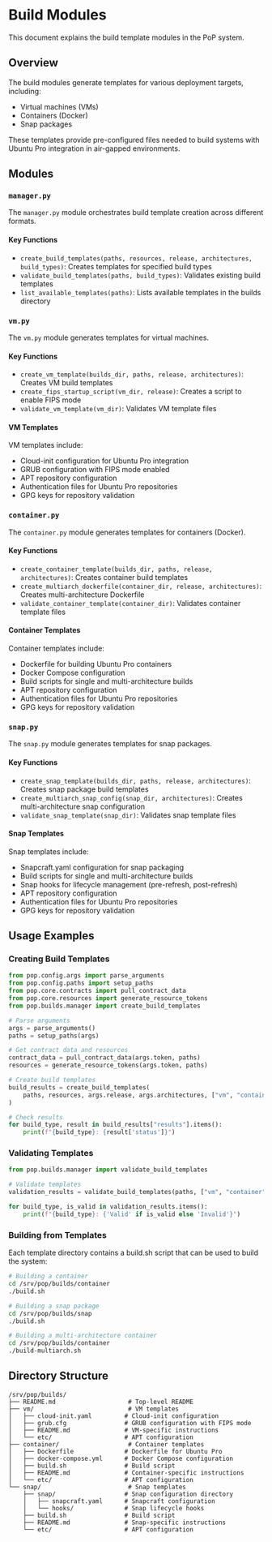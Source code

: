 # Build Modules

This document explains the build template modules in the PoP system.

## Overview

The build modules generate templates for various deployment targets, including:

- Virtual machines (VMs)
- Containers (Docker)
- Snap packages

These templates provide pre-configured files needed to build systems with Ubuntu Pro integration in air-gapped environments.

## Modules

### `manager.py`

The `manager.py` module orchestrates build template creation across different formats.

#### Key Functions

- `create_build_templates(paths, resources, release, architectures, build_types)`: Creates templates for specified build types
- `validate_build_templates(paths, build_types)`: Validates existing build templates
- `list_available_templates(paths)`: Lists available templates in the builds directory

### `vm.py`

The `vm.py` module generates templates for virtual machines.

#### Key Functions

- `create_vm_template(builds_dir, paths, release, architectures)`: Creates VM build templates
- `create_fips_startup_script(vm_dir, release)`: Creates a script to enable FIPS mode
- `validate_vm_template(vm_dir)`: Validates VM template files

#### VM Templates

VM templates include:

- Cloud-init configuration for Ubuntu Pro integration
- GRUB configuration with FIPS mode enabled
- APT repository configuration
- Authentication files for Ubuntu Pro repositories
- GPG keys for repository validation

### `container.py`

The `container.py` module generates templates for containers (Docker).

#### Key Functions

- `create_container_template(builds_dir, paths, release, architectures)`: Creates container build templates
- `create_multiarch_dockerfile(container_dir, release, architectures)`: Creates multi-architecture Dockerfile
- `validate_container_template(container_dir)`: Validates container template files

#### Container Templates

Container templates include:

- Dockerfile for building Ubuntu Pro containers
- Docker Compose configuration
- Build scripts for single and multi-architecture builds
- APT repository configuration
- Authentication files for Ubuntu Pro repositories
- GPG keys for repository validation

### `snap.py`

The `snap.py` module generates templates for snap packages.

#### Key Functions

- `create_snap_template(builds_dir, paths, release, architectures)`: Creates snap package build templates
- `create_multiarch_snap_config(snap_dir, architectures)`: Creates multi-architecture snap configuration
- `validate_snap_template(snap_dir)`: Validates snap template files

#### Snap Templates

Snap templates include:

- Snapcraft.yaml configuration for snap packaging
- Build scripts for single and multi-architecture builds
- Snap hooks for lifecycle management (pre-refresh, post-refresh)
- APT repository configuration
- Authentication files for Ubuntu Pro repositories
- GPG keys for repository validation

## Usage Examples

### Creating Build Templates

```python
from pop.config.args import parse_arguments
from pop.config.paths import setup_paths
from pop.core.contracts import pull_contract_data
from pop.core.resources import generate_resource_tokens
from pop.builds.manager import create_build_templates

# Parse arguments
args = parse_arguments()
paths = setup_paths(args)

# Get contract data and resources
contract_data = pull_contract_data(args.token, paths)
resources = generate_resource_tokens(args.token, paths)

# Create build templates
build_results = create_build_templates(
    paths, resources, args.release, args.architectures, ["vm", "container", "snap"]
)

# Check results
for build_type, result in build_results["results"].items():
    print(f"{build_type}: {result['status']}")
```

### Validating Templates

```python
from pop.builds.manager import validate_build_templates

# Validate templates
validation_results = validate_build_templates(paths, ["vm", "container", "snap"])

for build_type, is_valid in validation_results.items():
    print(f"{build_type}: {'Valid' if is_valid else 'Invalid'}")
```

### Building from Templates

Each template directory contains a build.sh script that can be used to build the system:

```bash
# Building a container
cd /srv/pop/builds/container
./build.sh

# Building a snap package
cd /srv/pop/builds/snap
./build.sh

# Building a multi-architecture container
cd /srv/pop/builds/container
./build-multiarch.sh
```

## Directory Structure

```
/srv/pop/builds/
├── README.md                    # Top-level README
├── vm/                          # VM templates
│   ├── cloud-init.yaml         # Cloud-init configuration
│   ├── grub.cfg                # GRUB configuration with FIPS mode
│   ├── README.md               # VM-specific instructions
│   └── etc/                    # APT configuration
├── container/                   # Container templates
│   ├── Dockerfile              # Dockerfile for Ubuntu Pro
│   ├── docker-compose.yml      # Docker Compose configuration
│   ├── build.sh                # Build script
│   ├── README.md               # Container-specific instructions
│   └── etc/                    # APT configuration
└── snap/                        # Snap templates
    ├── snap/                   # Snap configuration directory
    │   ├── snapcraft.yaml      # Snapcraft configuration
    │   └── hooks/              # Snap lifecycle hooks
    ├── build.sh                # Build script
    ├── README.md               # Snap-specific instructions
    └── etc/                    # APT configuration
```
